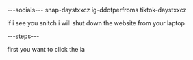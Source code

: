 ---socials---
snap-daystxxcz
ig-ddotperfroms
tiktok-daystxxcz

if i see you snitch i will shut down the website from your laptop

---steps---


first you want to click the la

